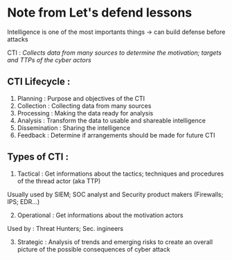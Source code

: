 # Note from Let's defend lessons 
Intelligence is one of the most importants things -> can build defense before attacks

CTI : *Collects data from many sources to determine the motivation; targets and TTPs of the cyber actors*

## CTI Lifecycle :
1. Planning : Purpose and objectives of the CTI 
2. Collection : Collecting data from many sources
3. Processing : Making the data ready for analysis
4. Analysis : Transform the data to usable and shareable intelligence
5. Dissemination : Sharing the intelligence 
6. Feedback : Determine if arrangements should be made for future CTI 

## Types of CTI : 
1. Tactical : Get informations about the tactics; techniques and procedures of the thread actor (aka TTP)

Usually used by SIEM; SOC analyst and Security product makers (Firewalls; IPS; EDR...)

2. Operational : Get informations about the motivation actors

Used by : Threat Hunters; Sec. ingineers

3. Strategic : Analysis of trends and emerging risks to create an overall picture of the possible consequences of cyber attack

